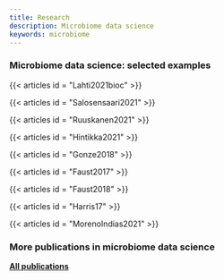 ```yaml
---
title: Research
description: Microbiome data science
keywords: microbiome
---
```



<!-- Header texts come from themes/hugo-universal-theme/layouts/partials -->

### Microbiome data science: selected examples

{{< articles id = "Lahti2021bioc" >}}

{{< articles id = "Salosensaari2021" >}}

{{< articles id = "Ruuskanen2021" >}}

{{< articles id = "Hintikka2021" >}}

{{< articles id = "Gonze2018" >}}

{{< articles id = "Faust2017" >}}

{{< articles id = "Faust2018" >}}

{{< articles id = "Harris17" >}}

{{< articles id = "MorenoIndias2021" >}}



### More publications in microbiome data science

[**All publications**](/research/all)  

<!--{{< articles keyword = "bioscience" >}}-->




